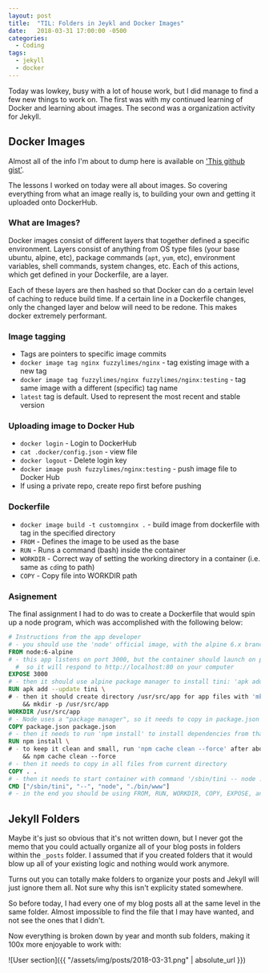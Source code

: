 ```yaml
---
layout: post
title:  "TIL: Folders in Jeykl and Docker Images"
date:   2018-03-31 17:00:00 -0500
categories:
  - Coding
tags:
  - jekyll
  - docker
---
```

Today was lowkey, busy with a lot of house work, but I did manage to find a few new things to work on. The first was with my continued learning of Docker and learning about images. The second was a organization activity for Jekyll.

## Docker Images
Almost all of the info I'm about to dump here is available on ['This github gist'](https://gist.github.com/fuzzylimes/0247cc03e5b7f84b6eb58231ba827179).

The lessons I worked on today were all about images. So covering everything from what an image really is, to building your own and getting it uploaded onto DockerHub.

### What are Images?
Docker images consist of different layers that together defined a specific environment. Layers consist of anything from OS type files (your base ubuntu, alpine, etc), package commands (`apt`, `yum`, etc), environment variables, shell commands, system changes, etc. Each of this actions, which get defined in your Dockerfile, are a layer.

Each of these layers are then hashed so that Docker can do a certain level of caching to reduce build time. If a certain line in a Dockerfile changes, only the changed layer and below will need to be redone. This makes docker extremely performant.

### Image tagging
* Tags are pointers to specific image commits
* `docker image tag nginx fuzzylimes/nginx` - tag existing image with a new tag
* `docker image tag fuzzylimes/nginx fuzzylimes/nginx:testing` - tag same image with a different (specific) tag name
* `latest` tag is default. Used to represent the most recent and stable version

### Uploading image to Docker Hub
* `docker login` - Login to DockerHub
* `cat .docker/config.json` - view file
* `docker logout` - Delete login key
* `docker image push fuzzylimes/nginx:testing` - push image file to Docker Hub
* If using a private repo, create repo first before pushing

### Dockerfile
* `docker image build -t customnginx .` - build image from dockerfile with tag in the specified directory
* `FROM` - Defines the image to be used as the base
* `RUN` - Runs a command (bash) inside the container
* `WORKDIR` - Correct way of setting the working directory in a container (i.e. same as `cd`ing to path)
* `COPY` - Copy file into WORKDIR path

### Asignement
The final assignment I had to do was to create a Dockerfile that would spin up a node program, which was accomplished with the following below:

``` Dockerfile
# Instructions from the app developer
# - you should use the 'node' official image, with the alpine 6.x branch
FROM node:6-alpine
# - this app listens on port 3000, but the container should launch on port 80
  #  so it will respond to http://localhost:80 on your computer
EXPOSE 3000
# - then it should use alpine package manager to install tini: 'apk add --update tini'
RUN apk add --update tini \
# - then it should create directory /usr/src/app for app files with 'mkdir -p /usr/src/app'
    && mkdir -p /usr/src/app
WORKDIR /usr/src/app
# - Node uses a "package manager", so it needs to copy in package.json file
COPY package.json package.json
# - then it needs to run 'npm install' to install dependencies from that file
RUN npm install \
# - to keep it clean and small, run 'npm cache clean --force' after above
    && npm cache clean --force
# - then it needs to copy in all files from current directory
COPY . .
# - then it needs to start container with command '/sbin/tini -- node ./bin/www'
CMD ["/sbin/tini", "--", "node", "./bin/www"]
# - in the end you should be using FROM, RUN, WORKDIR, COPY, EXPOSE, and CMD commands
```

## Jekyll Folders
Maybe it's just so obvious that it's not written down, but I never got the memo that you could actually organize all of your blog posts in folders within the `_posts` folder. I assumed that if you created folders that it would blow up all of your existing logic and nothing would work anymore.

Turns out you can totally make folders to organize your posts and Jekyll will just ignore them all. Not sure why this isn't explicity stated somewhere.

So before today, I had every one of my blog posts all at the same level in the same folder. Almost impossible to find the file that I may have wanted, and not see the ones that I didn't.

Now everything is broken down by year and month sub folders, making it 100x more enjoyable to work with:

![User section]({{ "/assets/img/posts/2018-03-31.png" | absolute_url }})